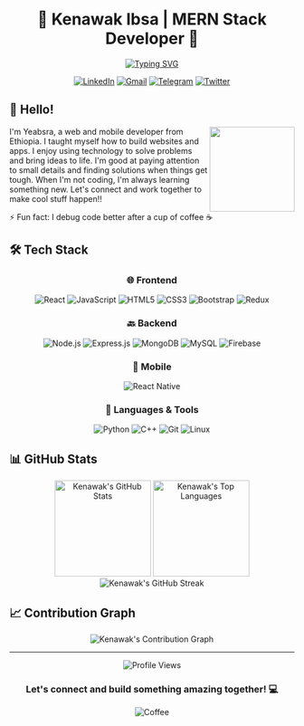 
<div align="center">
  
# 🚀 Kenawak Ibsa | MERN Stack Developer 🚀

[![Typing SVG](https://readme-typing-svg.herokuapp.com?font=Fira+Code&pause=1000&color=0C7BDC&center=true&vCenter=true&width=435&lines=Full+Stack+Developer;MERN+Stack+Specialist;Problem+Solver;Coffee+Enthusiast+☕)](https://git.io/typing-svg)

<p align="center">
  <a href="https://linkedin.com/in/kenawak"><img src="https://img.shields.io/badge/LinkedIn-0077B5?style=for-the-badge&logo=linkedin&logoColor=white" alt="LinkedIn"/></a>
  <a href="mailto:kenawakibsa95@gmail.com"><img src="https://img.shields.io/badge/Gmail-D14836?style=for-the-badge&logo=gmail&logoColor=white" alt="Gmail"/></a>
  <a href="https://t.me/Kenawak_Ibsa"><img src="https://img.shields.io/badge/Telegram-2CA5E0?style=for-the-badge&logo=telegram&logoColor=white" alt="Telegram"/></a>
  <a href="https://twitter.com/kenawak"><img src="https://img.shields.io/badge/Twitter-1DA1F2?style=for-the-badge&logo=twitter&logoColor=white" alt="Twitter"/></a>
</p>

</div>

## 👋 Hello!

<img align="right" height="150" src="https://media.giphy.com/media/v1.Y2lkPTc5MGI3NjExNmQ1OTBjMzIwZDM4ZmE3MzM5MzI0ZjQ5ZWM5ZDM4NzBkZDRkNmNiYiZlcD12MV9pbnRlcm5hbF9naWZzX2dpZklkJmN0PWc/bGgsc5mWoryfgKBx1u/giphy.gif"/>

I'm Yeabsra, a web and mobile developer from Ethiopia. I taught myself how to build websites and apps. I enjoy using technology to solve problems and bring ideas to life. I'm good at paying attention to small details and finding solutions when things get tough. When I'm not coding, I'm always learning something new. Let's connect and work together to make cool stuff happen!!

⚡ Fun fact: I debug code better after a cup of coffee ☕

## 🛠️ Tech Stack

<div align="center">

### 🌐 Frontend
![React](https://img.shields.io/badge/React-20232A?style=for-the-badge&logo=react&logoColor=61DAFB)
![JavaScript](https://img.shields.io/badge/JavaScript-F7DF1E?style=for-the-badge&logo=javascript&logoColor=black)
![HTML5](https://img.shields.io/badge/HTML5-E34F26?style=for-the-badge&logo=html5&logoColor=white)
![CSS3](https://img.shields.io/badge/CSS3-1572B6?style=for-the-badge&logo=css3&logoColor=white)
![Bootstrap](https://img.shields.io/badge/Bootstrap-563D7C?style=for-the-badge&logo=bootstrap&logoColor=white)
![Redux](https://img.shields.io/badge/Redux-593D88?style=for-the-badge&logo=redux&logoColor=white)

### 🔙 Backend
![Node.js](https://img.shields.io/badge/Node.js-339933?style=for-the-badge&logo=nodedotjs&logoColor=white)
![Express.js](https://img.shields.io/badge/Express.js-000000?style=for-the-badge&logo=express&logoColor=white)
![MongoDB](https://img.shields.io/badge/MongoDB-4EA94B?style=for-the-badge&logo=mongodb&logoColor=white)
![MySQL](https://img.shields.io/badge/MySQL-005C84?style=for-the-badge&logo=mysql&logoColor=white)
![Firebase](https://img.shields.io/badge/Firebase-FFCA28?style=for-the-badge&logo=firebase&logoColor=black)

### 📱 Mobile
![React Native](https://img.shields.io/badge/React_Native-20232A?style=for-the-badge&logo=react&logoColor=61DAFB)

### 🧰 Languages & Tools
![Python](https://img.shields.io/badge/Python-3776AB?style=for-the-badge&logo=python&logoColor=white)
![C++](https://img.shields.io/badge/C%2B%2B-00599C?style=for-the-badge&logo=c%2B%2B&logoColor=white)
![Git](https://img.shields.io/badge/GIT-E44C30?style=for-the-badge&logo=git&logoColor=white)
![Linux](https://img.shields.io/badge/Linux-FCC624?style=for-the-badge&logo=linux&logoColor=black)

</div>

## 📊 GitHub Stats

<div align="center">
  <img src="https://github-readme-stats.vercel.app/api?username=kenawak&show_icons=true&theme=tokyonight&hide_border=true&count_private=true" alt="Kenawak's GitHub Stats" height="170"/>
  <img src="https://github-readme-stats.vercel.app/api/top-langs/?username=kenawak&layout=compact&theme=tokyonight&hide_border=true" alt="Kenawak's Top Languages" height="170"/>
</div>

<div align="center">
  <img src="https://github-readme-streak-stats.herokuapp.com/?user=kenawak&theme=tokyonight&hide_border=true" alt="Kenawak's GitHub Streak" />
</div>

## 📈 Contribution Graph

<div align="center">
  <img src="https://github-profile-summary-cards.vercel.app/api/cards/profile-details?username=kenawak&theme=tokyonight" alt="Kenawak's Contribution Graph" />
</div>

---

<div align="center">
  <img src="https://komarev.com/ghpvc/?username=kenawak&style=flat-square&color=blue" alt="Profile Views"/>
  
  ### Let's connect and build something amazing together! 💻
  
  ![Coffee](https://img.shields.io/badge/Coffee%20Level-100%25-brown?style=for-the-badge&logo=buy-me-a-coffee&logoColor=white)
</div>
